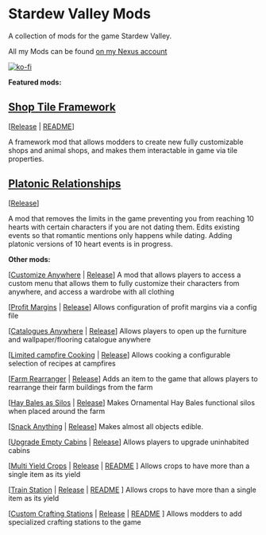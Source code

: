 # Stardew Valley Mods
A collection of mods for the game Stardew Valley.

All my Mods can be found [on my Nexus account](https://www.nexusmods.com/stardewvalley/users/3590100?tab=user+files)

[![ko-fi](https://www.ko-fi.com/img/githubbutton_sm.svg)](https://ko-fi.com/L3L61RYLE)

**Featured mods:**

## [Shop Tile Framework](https://github.com/ChroniclerCherry/stardew-valley-mods/tree/master/ShopTileFramework)
[[Release](https://www.nexusmods.com/stardewvalley/mods/5005) | [README](https://github.com/ChroniclerCherry/stardew-valley-mods/blob/master/ShopTileFramework/README.md)]

A framework mod that allows modders to create new fully customizable shops and animal shops, and makes them interactable in game via tile properties.

## [Platonic Relationships](https://github.com/ChroniclerCherry/stardew-valley-mods/tree/master/PlatonicRelationships)
[[Release](https://www.nexusmods.com/stardewvalley/mods/4668)]

A mod that removes the limits in the game preventing you from reaching 10 hearts with certain characters if you are not dating them. Edits existing events so that romantic mentions only happens while dating. Adding platonic versions of 10 heart events is in progress.

**Other mods:**

[[Customize Anywhere](https://github.com/ChroniclerCherry/stardew-valley-mods/tree/master/CustomizeAnywhere) | [Release](https://www.nexusmods.com/stardewvalley/mods/4734)] A mod that allows players to access a custom menu that allows them to fully customize their characters from anywhere, and access a wardrobe with all clothing

[[Profit Margins](https://github.com/ChroniclerCherry/stardew-valley-mods/tree/master/ProfitMargins) | [Release](https://www.nexusmods.com/stardewvalley/mods/4663)] Allows configuration of profit margins via a config file

[[Catalogues Anywhere](https://github.com/ChroniclerCherry/stardew-valley-mods/tree/master/CataloguesAnywhere) | [Release](https://www.nexusmods.com/stardewvalley/mods/4949)] Allows players to open up the furniture and wallpaper/flooring catalogue anywhere

[[Limited campfire Cooking](https://github.com/ChroniclerCherry/stardew-valley-mods/tree/master/LimitedCampfireCooking) | [Release](https://www.nexusmods.com/stardewvalley/mods/4971)] Allows cooking a configurable selection of recipes at campfires

[[Farm Rearranger](https://github.com/ChroniclerCherry/stardew-valley-mods/tree/master/FarmRearranger) | [Release](https://www.nexusmods.com/stardewvalley/mods/5142)] Adds an item to the game that allows players to rearrange their farm buildings from the farm

[[Hay Bales as Silos](https://github.com/ChroniclerCherry/stardew-valley-mods/tree/master/HayBalesSilo) | [Release](https://www.nexusmods.com/stardewvalley/mods/5151)] Makes Ornamental Hay Bales functional silos when placed around the farm

[[Snack Anything](https://github.com/ChroniclerCherry/stardew-valley-mods/tree/master/SnackEverything) | [Release](https://www.nexusmods.com/stardewvalley/mods/5196)] Makes almost all objects edible.

[[Upgrade Empty Cabins](https://github.com/ChroniclerCherry/stardew-valley-mods/tree/master/UpgradeEmptyCabins) | [Release](https://www.nexusmods.com/stardewvalley/mods/5253)] Allows players to upgrade uninhabited cabins

[[Multi Yield Crops](https://github.com/ChroniclerCherry/stardew-valley-mods/tree/master/MultiYieldCrops) | [Release](https://www.nexusmods.com/stardewvalley/mods/6069) | [README](https://github.com/ChroniclerCherry/stardew-valley-mods/blob/master/MultiYieldCrops/README.md) ] Allows crops to have more than a single item as its yield

[[Train Station](https://github.com/ChroniclerCherry/stardew-valley-mods/tree/master/TrainStation/TrainStation) | [Release](https://www.nexusmods.com/stardewvalley/mods/6183) | [README](https://github.com/ChroniclerCherry/stardew-valley-mods/blob/master/TrainStation/TrainStation/README.md) ] Allows crops to have more than a single item as its yield

[[Custom Crafting Stations](https://github.com/ChroniclerCherry/stardew-valley-mods/tree/master/CustomCraftingStation) | [Release](https://www.nexusmods.com/stardewvalley/mods/6293) | [README](https://github.com/ChroniclerCherry/stardew-valley-mods/blob/master/CustomCraftingStation/README.md) ] Allows modders to add specialized crafting stations to the game
